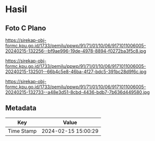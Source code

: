 # Hasil

## Foto C Plano

https://sirekap-obj-formc.kpu.go.id/1733/pemilu/ppwp/91/71/01/10/06/9171011006005-20240215-132256--bf9ae996-19de-4978-8894-f0272ba3f5c8.jpg

https://sirekap-obj-formc.kpu.go.id/1733/pemilu/ppwp/91/71/01/10/06/9171011006005-20240215-132501--66b4c5e8-46ba-4f27-bdc5-391bc28d9f6c.jpg

https://sirekap-obj-formc.kpu.go.id/1733/pemilu/ppwp/91/71/01/10/06/9171011006005-20240215-132733--a48e3d51-8cbd-4436-bdb7-7b636d449580.jpg


## Metadata

| Key        | Value               |
| ---------- | ------------------- |
| Time Stamp | 2024-02-15 15:00:29 |



